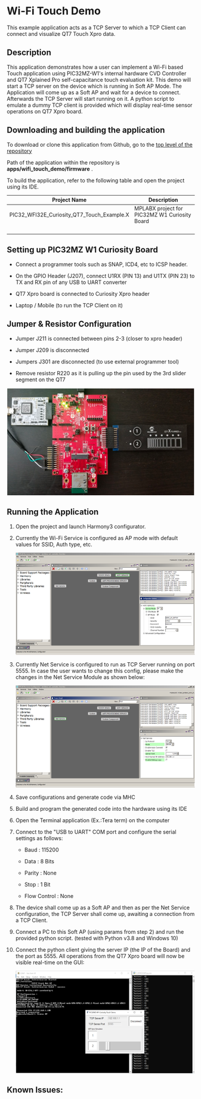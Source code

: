 # Wi-Fi Touch Demo

This example application acts as a TCP Server to which a TCP Client can connect and visualize QT7 Touch Xpro data.

## Description

This application demonstrates how a user can implement a Wi-Fi based Touch application using PIC32MZ-W1's internal hardware CVD Controller and QT7 Xplained Pro self-capacitance touch evaluation kit. This demo will start a TCP server on the device which is running in Soft AP Mode. The Application will come up as a Soft AP and wait for a device to connect. Afterwards the TCP Server will start running on it. A python script to emulate a dummy TCP client is provided which will display real-time sensor operations on QT7 Xpro board.

## Downloading and building the application

To download or clone this application from Github, go to the [top level of the repository](https://github.com/Microchip-MPLAB-Harmony/wireless_apps_pic32mzw1_wfi32e01)

Path of the application within the repository is **apps/wifi\_touch\_demo/firmware** .

To build the application, refer to the following table and open the project using its IDE.

|Project Name|Description|
|------------|-----------|
|PIC32\_WFI32E\_Curiosity\_QT7\_Touch\_Example.X|MPLABX project for PIC32MZ W1 Curiosity Board|
| | |

## Setting up PIC32MZ W1 Curiosity Board

-   Connect a programmer tools such as SNAP, ICD4, etc to ICSP header.

-   On the GPIO Header \(J207\), connect U1RX \(PIN 13\) and U1TX \(PIN 23\) to TX and RX pin of any USB to UART converter

-   QT7 Xpro board is connected to Curiosity Xpro header

-   Laptop / Mobile \(to run the TCP Client on it\)


## Jumper & Resistor Configuration

-   Jumper J211 is connected between pins 2-3 \(closer to xpro header\)

-   Jumper J209 is disconnected

-   Jumpers J301 are disconnected \(to use external programmer tool\)

-   Remove resistor R220 as it is pulling up the pin used by the 3rd slider segment on the QT7


![resized_hardware_setup](images/GUID-4A8C7176-707E-45F7-8206-156ADAC35835-low.png)

## Running the Application

1.  Open the project and launch Harmony3 configurator.

2.  Currently the Wi-Fi Service is configured as AP mode with default values for SSID, Auth type, etc.

    ![resized_configurator](images/GUID-51B03175-CC0A-43E5-A152-BCF801E842EB-low.png)

3.  Currently Net Service is configured to run as TCP Server running on port 5555. In case the user wants to change this config, please make the changes in the Net Service Module as shown below:

    ![resized_netservice_configurator](images/GUID-EDBB5237-689F-4A9A-88CD-526F4E0FCB69-low.png)

4.  Save configurations and generate code via MHC

5.  Build and program the generated code into the hardware using its IDE

6.  Open the Terminal application \(Ex.:Tera term\) on the computer

7.  Connect to the "USB to UART" COM port and configure the serial settings as follows:

    -   Baud : 115200

    -   Data : 8 Bits

    -   Parity : None

    -   Stop : 1 Bit

    -   Flow Control : None

8.  The device shall come up as a Soft AP and then as per the Net Service configuration, the TCP Server shall come up, awaiting a connection from a TCP Client.

9.  Connect a PC to this Soft AP \(using params from step 2\) and run the provided python script. \(tested with Python v3.8 and Windows 10\)

10. Connect the python client giving the server IP \(the IP of the Board\) and the port as 5555. All operations from the QT7 Xpro board will now be visible real-time on the GUI:

    ![resize_sample_demo_run](images/GUID-35894342-1A08-4926-AF74-435F728433B6-low.png)


## Known Issues:

